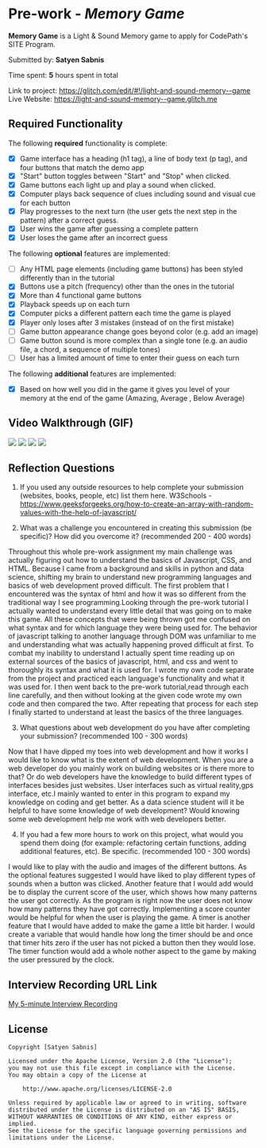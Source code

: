 # Pre-work - *Memory Game*

**Memory Game** is a Light & Sound Memory game to apply for CodePath's SITE Program. 

Submitted by: **Satyen Sabnis**

Time spent: **5** hours spent in total

Link to project: https://glitch.com/edit/#!/light-and-sound-memory--game
Live Website: https://light-and-sound-memory--game.glitch.me

## Required Functionality

The following **required** functionality is complete:

* [x] Game interface has a heading (h1 tag), a line of body text (p tag), and four buttons that match the demo app
* [x] "Start" button toggles between "Start" and "Stop" when clicked. 
* [x] Game buttons each light up and play a sound when clicked. 
* [x] Computer plays back sequence of clues including sound and visual cue for each button
* [x] Play progresses to the next turn (the user gets the next step in the pattern) after a correct guess. 
* [x] User wins the game after guessing a complete pattern
* [x] User loses the game after an incorrect guess

The following **optional** features are implemented:

* [ ] Any HTML page elements (including game buttons) has been styled differently than in the tutorial
* [x] Buttons use a pitch (frequency) other than the ones in the tutorial
* [x] More than 4 functional game buttons
* [x] Playback speeds up on each turn
* [x] Computer picks a different pattern each time the game is played
* [x] Player only loses after 3 mistakes (instead of on the first mistake)
* [ ] Game button appearance change goes beyond color (e.g. add an image)
* [ ] Game button sound is more complex than a single tone (e.g. an audio file, a chord, a sequence of multiple tones)
* [ ] User has a limited amount of time to enter their guess on each turn

The following **additional** features are implemented:

* [x] Based on how well you did in the game it gives you level of your memory at the end of the game (Amazing, Average , Below Average) 

## Video Walkthrough (GIF)

![](http://g.recordit.co/vRLutaWFQX.gif) 
![](gif2-link-here)
![](gif3-link-here)
![](gif4-link-here)

## Reflection Questions
1. If you used any outside resources to help complete your submission (websites, books, people, etc) list them here. 
W3Schools - https://www.geeksforgeeks.org/how-to-create-an-array-with-random-values-with-the-help-of-javascript/

2. What was a challenge you encountered in creating this submission (be specific)? How did you overcome it? (recommended 200 - 400 words)

Throughout this whole pre-work assignment my main challenge was actually figuring out how to understand the basics of Javascript, CSS, and HTML. Because I came from a background and skills in python and data science, shifting my brain to understand new programming languages and basics of web development proved difficult. The first problem that I encountered was the syntax of html and how it was so different from the traditional way I see programming.Looking through the pre-work tutorial I actually wanted to understand every little detail that was going on to make this game. All these concepts that were being thrown got me confused on what syntax and for which language they were being used for. The behavior of javascript talking to another language through DOM was unfamiliar to me and understanding what was actually happening proved difficult at first. To combat my inability to understand I actually spent time reading up on external sources of the basics of javascript, html, and css and went to thoroughly its syntax and what it is used for. I wrote my own code separate from the project and practiced each language's functionality and what it was used for. I then went back to the pre-work tutorial,read through each line carefully, and then without looking at the given code wrote my own code and then compared the two. After repeating that process for each step I finally started to understand at least the basics of the three languages.

3. What questions about web development do you have after completing your submission? (recommended 100 - 300 words) 

 Now that I have dipped my toes into web development and how it works I would like to know what is the extent of web development. When you are a web developer do you mainly work on building websites or is there more to that? Or do web developers have the knowledge to build different types of interfaces besides just websites. User interfaces such as virtual reality,gps interface, etc.I mainly wanted to enter in this program to expand my knowledge on coding and get better. As a data science student will it be helpful to have some knowledge of web development? Would knowing some web development help me work with web developers better.


4. If you had a few more hours to work on this project, what would you spend them doing (for example: refactoring certain functions, adding additional features, etc). Be specific. (recommended 100 - 300 words)

 I would like to play with the audio and images of the different buttons. As the optional features suggested I would have liked to play different types of sounds when a button was clicked. Another feature that I would add would be to display the current score of the user, which shows how many patterns the user got correctly. As the program is right now the user does not know how many patterns they have got correctly. Implementing a score counter would be helpful for when the user is playing the game. A timer is another feature that I would have added to make the game a little bit harder. I would create a variable that would handle how long the timer should be and once that timer hits zero if the user has not picked a button then they would lose. The timer function would add a whole nother aspect to the game by making the user pressured by the clock. 




## Interview Recording URL Link

[My 5-minute Interview Recording](your-link-here)


## License

    Copyright [Satyen Sabnis]

    Licensed under the Apache License, Version 2.0 (the "License");
    you may not use this file except in compliance with the License.
    You may obtain a copy of the License at

        http://www.apache.org/licenses/LICENSE-2.0

    Unless required by applicable law or agreed to in writing, software
    distributed under the License is distributed on an "AS IS" BASIS,
    WITHOUT WARRANTIES OR CONDITIONS OF ANY KIND, either express or implied.
    See the License for the specific language governing permissions and
    limitations under the License.

